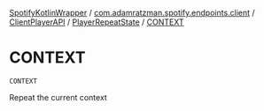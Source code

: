 [SpotifyKotlinWrapper](../../../index.md) / [com.adamratzman.spotify.endpoints.client](../../index.md) / [ClientPlayerAPI](../index.md) / [PlayerRepeatState](index.md) / [CONTEXT](./-c-o-n-t-e-x-t.md)

# CONTEXT

`CONTEXT`

Repeat the current context

